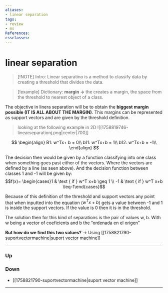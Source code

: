 ```yaml
---
aliases:
- linear separation
tags:
- review
- ms
References:
cssclasses:
---
```

# linear separation
> [!NOTE] Intro: 
> Linear separatino is a method to classify data by creating a threshold that divides the data. 


> [!example] Dictionary:
> **margin →** the creates a margin, the space from the threshold to nearest object of a class. 

The objective in linera separation will be to obtain the **biggest margin possible (IT IS ALL ABOUT THE MARGIN)**. This margins can be represented as support vectors and are given by the threshold definition. 


> looking at the following example in 2D
>![[1758819746-linearseparationj.png|center|700]]

$$
\begin{align}
B1: w^Tx+ b = 0\\
b11: w^Tx+b = 1\\
b12: w^Tx+b = -1\\
\end{align}
$$

The decision then would be given by a function classifying into one class when something goes past either of the vectors. 
Where the vectors are defined by a line (as seen above). 
And the decision function between classes 1 and -1 will be given by: 
$$f(x)= \begin{cases}1 & \text { if } w^T x+b \geq 1 \\ -1 & \text { if } w^T x+b \leq-1\end{cases}$$

Because of this definition of the threshold and support vectors any point that when inputted into the equation ($w^Tx+b$) gets a value between -1 and 1 is inside the support vectors. If the value is 0 then it is in the threshold. 

The solution then for this kind of separations is the pair of values w, b. With w being a vector of coeficients and b the “ordenada en el origen”

**But how do we find this two values?** → Using [[1758821790-suportvectormachine|suport vector machine]]


***
### Up
### Down
- [[1758821790-suportvectormachine|suport vector machine]]
***
